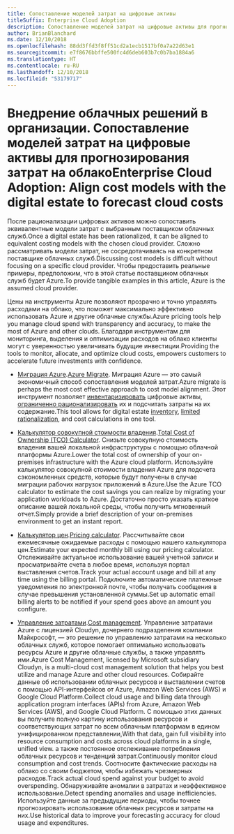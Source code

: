```yaml
---
title: Сопоставление моделей затрат на цифровые активы
titleSuffix: Enterprise Cloud Adoption
description: Сопоставление моделей затрат на цифровые активы для прогнозирования затрат на облако
author: BrianBlanchard
ms.date: 12/10/2018
ms.openlocfilehash: 88dd3ffd3f8ff51cd2a1ecb1517bf0a7a22d63e1
ms.sourcegitcommit: e7f8676bbffe500fc4d6deb603b7c0b7ba1884a6
ms.translationtype: HT
ms.contentlocale: ru-RU
ms.lasthandoff: 12/10/2018
ms.locfileid: "53179717"
---
```

# <a name="enterprise-cloud-adoption-align-cost-models-with-the-digital-estate-to-forecast-cloud-costs"></a><span data-ttu-id="e0b72-103">Внедрение облачных решений в организации. Сопоставление моделей затрат на цифровые активы для прогнозирования затрат на облако</span><span class="sxs-lookup"><span data-stu-id="e0b72-103">Enterprise Cloud Adoption: Align cost models with the digital estate to forecast cloud costs</span></span>

<span data-ttu-id="e0b72-104">После рационализации цифровых активов можно сопоставить эквивалентные модели затрат с выбранным поставщиком облачных служб.</span><span class="sxs-lookup"><span data-stu-id="e0b72-104">Once a digital estate has been rationalized, it can be aligned to equivalent costing models with the chosen cloud provider.</span></span> <span data-ttu-id="e0b72-105">Сложно рассматривать модели затрат, не сосредотачиваясь на конкретном поставщике облачных служб.</span><span class="sxs-lookup"><span data-stu-id="e0b72-105">Discussing cost models is difficult without focusing on a specific cloud provider.</span></span> <span data-ttu-id="e0b72-106">Чтобы предоставить реальные примеры, предположим, что в этой статье поставщиком облачных служб будет Azure.</span><span class="sxs-lookup"><span data-stu-id="e0b72-106">To provide tangible examples in this article, Azure is the assumed cloud provider.</span></span>

<span data-ttu-id="e0b72-107">Цены на инструменты Azure позволяют прозрачно и точно управлять расходами на облако, что поможет максимально эффективно использовать Azure и другие облачные службы.</span><span class="sxs-lookup"><span data-stu-id="e0b72-107">Azure pricing tools help you manage cloud spend with transparency and accuracy, to make the most of Azure and other clouds.</span></span> <span data-ttu-id="e0b72-108">Благодаря инструментам для мониторинга, выделения и оптимизации расходов на облако клиенты могут с уверенностью увеличивать будущие инвестиции.</span><span class="sxs-lookup"><span data-stu-id="e0b72-108">Providing the tools to monitor, allocate, and optimize cloud costs, empowers customers to accelerate future investments with confidence.</span></span>

- <span data-ttu-id="e0b72-109">[Миграция Azure](/azure/migrate/migrate-overview).</span><span class="sxs-lookup"><span data-stu-id="e0b72-109">[Azure Migrate](/azure/migrate/migrate-overview).</span></span> <span data-ttu-id="e0b72-110">Миграция Azure — это самый экономичный способ сопоставления моделей затрат.</span><span class="sxs-lookup"><span data-stu-id="e0b72-110">Azure migrate is perhaps the most cost effective approach to cost model alignment.</span></span> <span data-ttu-id="e0b72-111">Этот инструмент позволяет [инвентаризировать](inventory.md) цифровые активы, [ограниченно рационализировать](rationalize.md) их и подсчитать затраты на их содержание.</span><span class="sxs-lookup"><span data-stu-id="e0b72-111">This tool allows for digital estate [inventory](inventory.md), [limited rationalization](rationalize.md), and cost calculations in one tool.</span></span>

- <span data-ttu-id="e0b72-112">[Калькулятор совокупной стоимости владения](https://azure.com/tco).</span><span class="sxs-lookup"><span data-stu-id="e0b72-112">[Total Cost of Ownership (TCO) Calculator](https://azure.com/tco).</span></span> <span data-ttu-id="e0b72-113">Снизьте совокупную стоимость владения вашей локальной инфраструктуры с помощью облачной платформы Azure.</span><span class="sxs-lookup"><span data-stu-id="e0b72-113">Lower the total cost of ownership of your on-premises infrastructure with the Azure cloud platform.</span></span> <span data-ttu-id="e0b72-114">Используйте калькулятор совокупной стоимости владения Azure для подсчета сэкономленных средств, которые будут получены в случае миграции рабочих нагрузок приложений в Azure.</span><span class="sxs-lookup"><span data-stu-id="e0b72-114">Use the Azure TCO calculator to estimate the cost savings you can realize by migrating your application workloads to Azure.</span></span> <span data-ttu-id="e0b72-115">Достаточно просто указать краткое описание вашей локальной среды, чтобы получить мгновенный отчет.</span><span class="sxs-lookup"><span data-stu-id="e0b72-115">Simply provide a brief description of your on-premises environment to get an instant report.</span></span>

- <span data-ttu-id="e0b72-116">[Калькулятор цен](https://azure.microsoft.com/en-in/pricing/).</span><span class="sxs-lookup"><span data-stu-id="e0b72-116">[Pricing calculator](https://azure.microsoft.com/en-in/pricing/).</span></span> <span data-ttu-id="e0b72-117">Рассчитывайте свои ежемесячные ожидаемые расходы с помощью нашего калькулятора цен.</span><span class="sxs-lookup"><span data-stu-id="e0b72-117">Estimate your expected monthly bill using our pricing calculator.</span></span> <span data-ttu-id="e0b72-118">Отслеживайте актуальное использование вашей учетной записи и просматривайте счета в любое время, используя портал выставления счетов.</span><span class="sxs-lookup"><span data-stu-id="e0b72-118">Track your actual account usage and bill at any time using the billing portal.</span></span> <span data-ttu-id="e0b72-119">Подключите автоматические платежные уведомления по электронной почте, чтобы получать сообщения в случае превышения установленной суммы.</span><span class="sxs-lookup"><span data-stu-id="e0b72-119">Set up automatic email billing alerts to be notified if your spend goes above an amount you configure.</span></span>

- <span data-ttu-id="e0b72-120">[Управление затратами](https://azure.microsoft.com/en-in/services/cost-management/).</span><span class="sxs-lookup"><span data-stu-id="e0b72-120">[Cost management](https://azure.microsoft.com/en-in/services/cost-management/).</span></span> <span data-ttu-id="e0b72-121">Управление затратами Azure с лицензией Cloudyn, дочернего подразделения компании Майкрософт, — это решение по управлению затратами на несколько облачных служб, которое помогает оптимально использовать ресурсы Azure и другие облачные службы, а также управлять ими.</span><span class="sxs-lookup"><span data-stu-id="e0b72-121">Azure Cost Management, licensed by Microsoft subsidiary Cloudyn, is a multi-cloud cost management solution that helps you best utilize and manage Azure and other cloud resources.</span></span> <span data-ttu-id="e0b72-122">Собирайте данные об использовании облачных ресурсов и выставлении счетов с помощью API-интерфейсов от Azure, Amazon Web Services (AWS) и Google Cloud Platform.</span><span class="sxs-lookup"><span data-stu-id="e0b72-122">Collect cloud usage and billing data through application program interfaces (APIs) from Azure, Amazon Web Services (AWS), and Google Cloud Platform.</span></span> <span data-ttu-id="e0b72-123">С помощью этих данных вы получите полную картину использования ресурсов и соответствующих затрат по всем облачным платформам в едином унифицированном представлении,</span><span class="sxs-lookup"><span data-stu-id="e0b72-123">With that data, gain full visibility into resource consumption and costs across cloud platforms in a single, unified view.</span></span> <span data-ttu-id="e0b72-124">а также постоянное отслеживание потребления облачных ресурсов и тенденций затрат.</span><span class="sxs-lookup"><span data-stu-id="e0b72-124">Continuously monitor cloud consumption and cost trends.</span></span> <span data-ttu-id="e0b72-125">Соотносите фактические расходы на облако со своим бюджетом, чтобы избежать чрезмерных расходов.</span><span class="sxs-lookup"><span data-stu-id="e0b72-125">Track actual cloud spend against your budget to avoid overspending.</span></span> <span data-ttu-id="e0b72-126">Обнаруживайте аномалии в затратах и неэффективное использование.</span><span class="sxs-lookup"><span data-stu-id="e0b72-126">Detect spending anomalies and usage inefficiencies.</span></span> <span data-ttu-id="e0b72-127">Используйте данные за предыдущие периоды, чтобы точнее прогнозировать использование облачных ресурсов и затраты на них.</span><span class="sxs-lookup"><span data-stu-id="e0b72-127">Use historical data to improve your forecasting accuracy for cloud usage and expenditures.</span></span>
